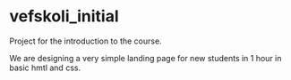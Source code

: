 # vefskoli_initial
Project for the introduction to the course.

We are designing a very simple landing page for new students in 1 hour in basic hmtl and css.
